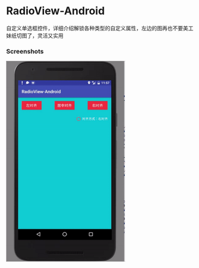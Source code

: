 # RadioView-Android
自定义单选框控件，详细介绍解锁各种类型的自定义属性，左边的图再也不要美工妹纸切图了，灵活又实用

### Screenshots

<img src="screenshots/radion-view.gif" width='320' height='540'/>